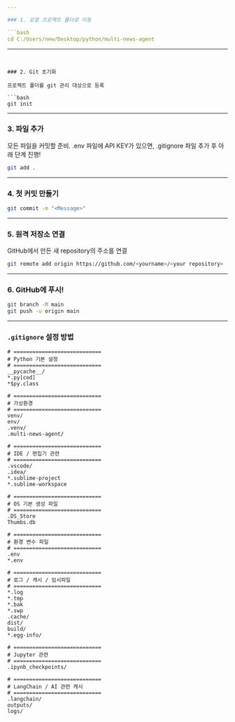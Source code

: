 ```yaml
---

### 1. 로컬 프로젝트 폴더로 이동

```bash
cd C:/Users/new/Desktop/python/multi-news-agent
```

---
```


### 2. Git 초기화

프로젝트 폴더를 git 관리 대상으로 등록

```bash
git init
```

---

### 3. 파일 추가

모든 파일을 커밋할 준비.
.env 파일에 API KEY가 있으면, .gitignore 파일 추가 후 아래 단계 진행!

```bash
git add .
```

---

### 4. 첫 커밋 만들기

```bash
git commit -m "<Message>"
```

---

### 5. 원격 저장소 연결

GitHub에서 만든 새 repository의 주소를 연결

```bash
git remote add origin https://github.com/<yourname>/<your repository>
```

---

### 6. GitHub에 푸시!

```bash
git branch -M main
git push -u origin main
```

---

### `.gitignore` 설정 방법

```gitignore
# ============================
# Python 기본 설정
# ============================
__pycache__/
*.py[cod]
*$py.class

# ============================
# 가상환경
# ============================
venv/
env/
.venv/
.multi-news-agent/

# ============================
# IDE / 편집기 관련
# ============================
.vscode/
.idea/
*.sublime-project
*.sublime-workspace

# ============================
# OS 기본 생성 파일
# ============================
.DS_Store
Thumbs.db

# ============================
# 환경 변수 파일
# ============================
.env
*.env

# ============================
# 로그 / 캐시 / 임시파일
# ============================
*.log
*.tmp
*.bak
*.swp
.cache/
dist/
build/
*.egg-info/

# ============================
# Jupyter 관련
# ============================
.ipynb_checkpoints/

# ============================
# LangChain / AI 관련 캐시
# ============================
.langchain/
outputs/
logs/
```



